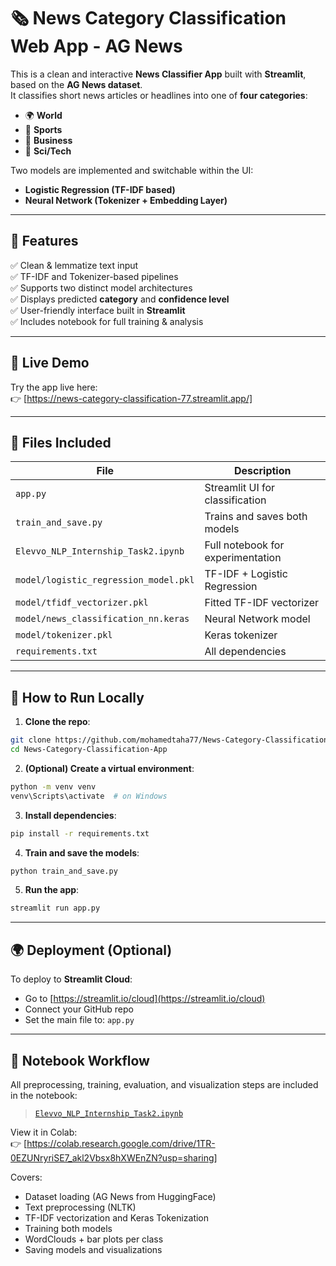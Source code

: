 
# 🗞️ News Category Classification Web App - AG News

This is a clean and interactive **News Classifier App** built with **Streamlit**, based on the **AG News dataset**.  
It classifies short news articles or headlines into one of **four categories**:
- 🌍 **World**
- 🏅 **Sports**
- 💼 **Business**
- 🧪 **Sci/Tech**

Two models are implemented and switchable within the UI:
- **Logistic Regression (TF-IDF based)**
- **Neural Network (Tokenizer + Embedding Layer)**

---

## 📌 Features

✅ Clean & lemmatize text input  
✅ TF-IDF and Tokenizer-based pipelines  
✅ Supports two distinct model architectures  
✅ Displays predicted **category** and **confidence level**  
✅ User-friendly interface built in **Streamlit**  
✅ Includes notebook for full training & analysis

---

## 🔗 Live Demo

Try the app live here:  
👉 [https://news-category-classification-77.streamlit.app/]

---

## 📁 Files Included

| File | Description |
|------|-------------|
| `app.py` | Streamlit UI for classification |
| `train_and_save.py` | Trains and saves both models |
| `Elevvo_NLP_Internship_Task2.ipynb` | Full notebook for experimentation |
| `model/logistic_regression_model.pkl` | TF-IDF + Logistic Regression |
| `model/tfidf_vectorizer.pkl` | Fitted TF-IDF vectorizer |
| `model/news_classification_nn.keras` | Neural Network model |
| `model/tokenizer.pkl` | Keras tokenizer |
| `requirements.txt` | All dependencies |

---

## 🚀 How to Run Locally

1. **Clone the repo**:

```bash
git clone https://github.com/mohamedtaha77/News-Category-Classification-App.git
cd News-Category-Classification-App
```

2. **(Optional) Create a virtual environment**:

```bash
python -m venv venv
venv\Scripts\activate  # on Windows
```

3. **Install dependencies**:

```bash
pip install -r requirements.txt
```

4. **Train and save the models**:

```bash
python train_and_save.py
```

5. **Run the app**:

```bash
streamlit run app.py
```

---

## 🌍 Deployment (Optional)

To deploy to **Streamlit Cloud**:

- Go to [https://streamlit.io/cloud](https://streamlit.io/cloud)
- Connect your GitHub repo
- Set the main file to: `app.py`

---

## 📓 Notebook Workflow

All preprocessing, training, evaluation, and visualization steps are included in the notebook:

> [`Elevvo_NLP_Internship_Task2.ipynb`](./Elevvo_NLP_Internship_Task2.ipynb)

View it in Colab:  
👉 [https://colab.research.google.com/drive/1TR-0EZUNryriSE7_akl2Vbsx8hXWEnZN?usp=sharing]

Covers:
- Dataset loading (AG News from HuggingFace)
- Text preprocessing (NLTK)
- TF-IDF vectorization and Keras Tokenization
- Training both models
- WordClouds + bar plots per class
- Saving models and visualizations


